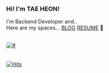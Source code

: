 ### Hi! I'm TAE HEON!
I'm Backend Developer and..<br>
Here are my spaces... <a href="https://kang-tae-heon.tistory.com">BLOG</a>  <a href="kang-tae-heon@tistory.com">RESUME</a> 🚀
<br><br>

 [![#](https://github-readme-stats.vercel.app/api?username=teh4&hide=stars,issues&count_private=true&show_icons=true&&theme=shadow_blue)](https://github.com/teh4/github-readme-stats)<br><br><br>
[![Hits](https://hits.seeyoufarm.com/api/count/incr/badge.svg?url=https%3A%2F%2Fgithub.com%2Fteh4&count_bg=%23434751&title_bg=%23ACD4E9&icon=askfm.svg&icon_color=%234C5265&title=hits&edge_flat=false)](https://hits.seeyoufarm.com)




<!--
**teh4/teh4** is a ✨ _special_ ✨ repository because its `README.md` (this file) appears on your GitHub profile.

Here are some ideas to get you started:

- 🔭 I’m currently working on ...
- 🌱 I’m currently learning ...
- 👯 I’m looking to collaborate on ...
- 🤔 I’m looking for help with ...
- 💬 Ask me about ...
- 📫 How to reach me: ...
- 😄 Pronouns: ...
- ⚡ Fun fact: ...
-->
